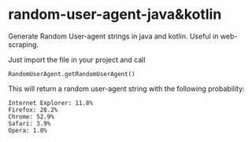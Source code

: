 # random-user-agent-java&kotlin

Generate Random User-agent strings in java and kotlin. Useful in web-scraping. 

Just import the file in your project and call

    RandomUserAgent.getRandomUserAgent()
    
This will return a random user-agent string with the following probability:

    Internet Explorer: 11.8%
	Firefox: 28.2%
	Chrome: 52.9%
	Safari: 3.9%
	Opera: 1.8%
